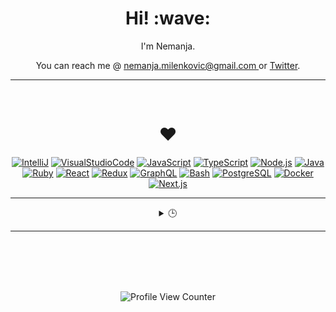 <h1 align='center'> Hi! :wave:</h1>
<p align='center'> I'm Nemanja. </p>
<p align='center'>You can reach me @ <a href = "mailto:nemanja.milenkovic@gmail.com?subject = I was looking at yout GitHub&body = Hi!">
nemanja.milenkovic@gmail.com
</a> or <a href="https://twitter.com/milenkovicn">Twitter</a>.</p>

---
<br>
<h1 align='center'>❤️</h1>

<div align='center'>

[![IntelliJ](https://img.shields.io/badge/Editor-IntelliJ_IDEA-informational?style=flat&logo=intellij-idea&logoColor=white)](https://www.jetbrains.com/idea/)
[![VisualStudioCode](https://img.shields.io/badge/Editor-VisualStudioCode-informational?style=flat&logo=VisualStudioCode&logoColor=white)](https://code.visualstudio.com/)
[![JavaScript](https://img.shields.io/badge/Code-JavaScript-informational?style=flat&logo=javascript&logoColor=white)](https://developer.mozilla.org/ja/docs/Web/JavaScript)
[![TypeScript](https://img.shields.io/badge/Code-TypeScript-informational?style=flat&logo=typescript&logoColor=white)](https://www.typescriptlang.org/)
[![Node.js](https://img.shields.io/badge/Code-Node.js-informational?style=flat&logo=node.js&logoColor=white)](https://nodejs.org/)
[![Java](https://img.shields.io/badge/Code-Java-informational?style=flat&logo=java&logoColor=white)](https://java.com/)
[![Ruby](https://img.shields.io/badge/Code-Ruby-informational?style=flat&logo=ruby&logoColor=white)](http://www.typescriptlang.org/)
[![React](https://img.shields.io/badge/Code-React-informational?style=flat&logo=react.js&logoColor=white)](https://www.ruby-lang.org/en/)
[![Redux](https://img.shields.io/badge/Tools-Redux-informational?style=flat&logo=redux&logoColor=white)](https://redux.js.org/)
[![GraphQL](https://img.shields.io/badge/Tools-GraphQL-informational?style=flat&logo=graphql&logoColor=white)](https://graphql.org/)
[![Bash](https://img.shields.io/badge/Shell-Bash-informational?style=flat&logo=gnu-bash&logoColor=white)](https://www.gnu.org/software/bash/)
[![PostgreSQL](https://img.shields.io/badge/Tools-PostgreSQL-informational?style=flat&logo=postgresql&logoColor=white)](https://www.postgresql.org/)
[![Docker](https://img.shields.io/badge/Tools-Docker-informational?style=flat&logo=docker&logoColor=white)](https://www.docker.com/)
[![Next.js](https://img.shields.io/badge/Tools-Next.js-informational?style=flat&logo=Next.js&logoColor=white)](https://nextjs.org/)
</div>

---

<details align='center'>
  <summary>🕒</summary>
  <br>

  <!--START_SECTION:waka-->
**I'm a Night 🦉** 

```text
🌞 Morning    111 commits    ███░░░░░░░░░░░░░░░░░░░░░░   12.92% 
🌆 Daytime    300 commits    ████████░░░░░░░░░░░░░░░░░   34.92% 
🌃 Evening    334 commits    █████████░░░░░░░░░░░░░░░░   38.88% 
🌙 Night      114 commits    ███░░░░░░░░░░░░░░░░░░░░░░   13.27%

```
📅 **I'm Most Productive on Monday** 

```text
Monday       190 commits    █████░░░░░░░░░░░░░░░░░░░░   22.12% 
Tuesday      155 commits    ████░░░░░░░░░░░░░░░░░░░░░   18.04% 
Wednesday    164 commits    ████░░░░░░░░░░░░░░░░░░░░░   19.09% 
Thursday     144 commits    ████░░░░░░░░░░░░░░░░░░░░░   16.76% 
Friday       81 commits     ██░░░░░░░░░░░░░░░░░░░░░░░   9.43% 
Saturday     42 commits     █░░░░░░░░░░░░░░░░░░░░░░░░   4.89% 
Sunday       83 commits     ██░░░░░░░░░░░░░░░░░░░░░░░   9.66%

```


📊 **This Week I Spent My Time On** 

```text
```


 Last Updated on 19/02/2022 18:45:14 UTC
<!--END_SECTION:waka-->
  <br><br>
</details>

---

<br><br><br><br>
<div align='center'>

  ![Profile View Counter](https://komarev.com/ghpvc/?username=NemanjaMilenkovic)
</div>
